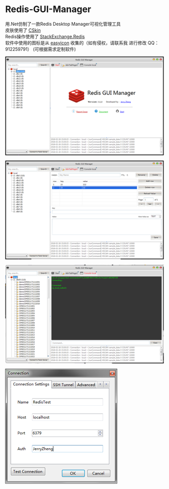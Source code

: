 # Redis-GUI-Manager  
用.Net仿制了一款Redis Desktop Manager可视化管理工具  
皮肤使用了 [CSkin](http://www.cskin.net/)  
Redis操作使用了 [StackExchange.Redis](https://github.com/StackExchange/StackExchange.Redis)  
软件中使用的图标是从 [easyicon](https://www.easyicon.net/) 收集的（如有侵权，请联系我 进行修改 QQ：912259791）  (可根据需求定制软件) 

![欢迎界面](https://github.com/ZJ69719496/Redis-GUI-Manager/blob/master/%E6%AC%A2%E8%BF%8E%E7%95%8C%E9%9D%A2.png)  

![编辑界面](https://github.com/ZJ69719496/Redis-GUI-Manager/blob/master/%E8%AE%BE%E5%80%BC%E7%95%8C%E9%9D%A2.png)  

![命令界面](https://github.com/ZJ69719496/Redis-GUI-Manager/blob/master/%E5%91%BD%E4%BB%A4%E7%95%8C%E9%9D%A2.png)  

![连接界面](https://github.com/ZJ69719496/Redis-GUI-Manager/blob/master/%E8%BF%9E%E6%8E%A5%E7%95%8C%E9%9D%A2.png)  
